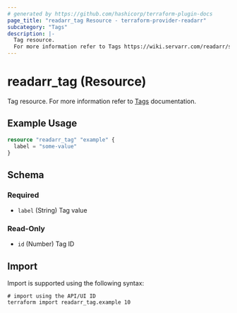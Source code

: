```yaml
---
# generated by https://github.com/hashicorp/terraform-plugin-docs
page_title: "readarr_tag Resource - terraform-provider-readarr"
subcategory: "Tags"
description: |-
  Tag resource.
  For more information refer to Tags https://wiki.servarr.com/readarr/settings#tags documentation.
---
```


# readarr_tag (Resource)

[subcategory:Tags]: #
Tag resource.
For more information refer to [Tags](https://wiki.servarr.com/readarr/settings#tags) documentation.

## Example Usage

```terraform
resource "readarr_tag" "example" {
  label = "some-value"
}
```

<!-- schema generated by tfplugindocs -->
## Schema

### Required

- `label` (String) Tag value

### Read-Only

- `id` (Number) Tag ID

## Import

Import is supported using the following syntax:

```shell
# import using the API/UI ID
terraform import readarr_tag.example 10
```
